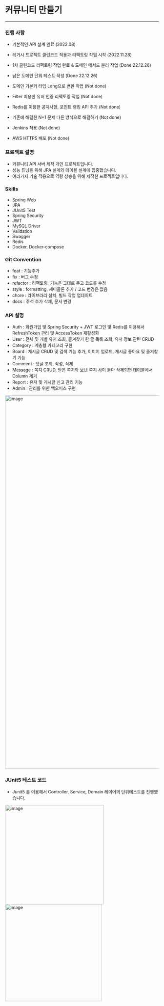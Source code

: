 # 커뮤니티 만들기

<hr>

### 진행 사항

- 기본적인 API 설계 완료 (2022.08)
- 레거시 프로젝트 클린코드 적용과 리팩토링 작업 시작 (2022.11.28)
- 1차 클린코드 리팩토링 작업 완료 & 도메인 메서드 분리 작업 (Done 22.12.26)
- 남은 도메인 단위 테스트 작성 (Done 22.12.26)

- 도메인 기본키 타입 Long으로 변환 작업 (Not done)
- Filter 이용한 유저 인증 리팩토링 작업 (Not done)
- Redis를 이용한 공지사항, 포인트 랭킹 API 추가 (Not done)
- 기존에 해결한 N+1 문제 다른 방식으로 해결하기 (Not done)
- Jenkins 적용 (Not done)
- AWS HTTPS 배포 (Not done)

### 프로젝트 설명

- 커뮤니티 API 서버 제작 개인 프로젝트입니다.
- 성능 튜닝을 위해 JPA 설계와 테이블 설계에 집중했습니다.
- 여러가지 기술 적용으로 역량 상승을 위해 제작한 프로젝트입니다.

### Skills

- Spring Web
- JPA
- JUnit5 Test
- Spring Security
- JWT
- MySQL Driver
- Validation
- Swagger
- Redis
- Docker, Docker-compose

### Git Convention

- feat : 기능추가
- fix : 버그 수정
- refactor : 리팩토링, 기능은 그대로 두고 코드를 수정
- style : formatting, 세미콜론 추가 / 코드 변경은 없음
- chore : 라이브러리 설치, 빌드 작업 업데이트
- docs : 주석 추가 삭제, 문서 변경

### API 설명

- Auth : 회원가입 및 Spring Security + JWT 로그인 및 Redis를 이용해서 RefreshToken 관리 및 AccessToken 재활성화
- User : 전체 및 개별 유저 조회, 즐겨찾기 한 글 목록 조회, 유저 정보 관련 CRUD
- Category : 계층형 카테고리 구현
- Board : 게시글 CRUD 및 검색 기능 추가, 이미지 업로드, 게시글 좋아요 및 즐겨찾기 기능
- Comment : 댓글 조회, 작성, 삭제
- Message : 쪽지 CRUD, 받은 쪽지와 보낸 쪽지 사이 둘다 삭제되면 테이블에서 Column 제거
- Report : 유저 및 게시글 신고 관리 기능
- Admin : 관리를 위한 백오피스 구현

<img width="1217" alt="image" src="https://user-images.githubusercontent.com/63213487/186867100-8983c4f6-98cf-414f-b9b6-df5ab0c05624.png">

### JUnit5 테스트 코드

- Junit5 를 이용해서 Controller, Service, Domain 레이어의 단위테스트를 진행했습니다.

<img width="323" alt="image" src="https://user-images.githubusercontent.com/63213487/186866768-4e091e48-e3ee-43c1-86db-aa5c81069227.png"> 
<img width="316" alt="image" src="https://user-images.githubusercontent.com/63213487/186866894-e44c50e7-572b-4298-ad84-3e1323ce5373.png">

